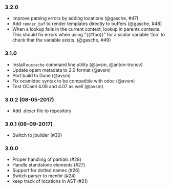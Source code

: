 ### 3.2.0

* Improve parsing errors by adding locations (@gasche, #47)
* Add `render_buf` to render templates directly to buffers (@gasche, #48)
* When a lookup fails in the current context, lookup in parents contexts.
  This should fix errors when using "{{#foo}}" for a scalar variable
  'foo' to check that the variable exists.
  (@gasche, #49)

### 3.1.0

* Install `mustache` command line utility (@avsm, @anton-trunov)
* Update opam metadata to 2.0 format (@avsm)
* Port build to Dune (@avsm)
* Fix ocamldoc syntax to be compatible with odoc (@avsm)
* Test OCaml 4.06 and 4.07 as well (@avsm)

### 3.0.2 (08-05-2017)

* Add .descr file to repository

### 3.0.1 (06-09-2017)

* Switch to jbuilder (#30)

### 3.0.0

* Proper handling of partials (#28)
* Handle standalone elements (#27)
* Support for dotted names (#26)
* Switch parser to menhir (#24)
* keep track of locations in AST (#21)

